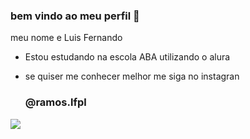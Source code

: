 ### bem vindo ao meu perfil 🔱

meu nome e Luis Fernando

- Estou estudando na escola ABA utilizando o alura
- se quiser me conhecer melhor me siga no instagran

  ### @ramos.lfpl
  
 ![](https://media.tenor.com/z8cNjsiVqpkAAAAM/anime-gojo.gif)
